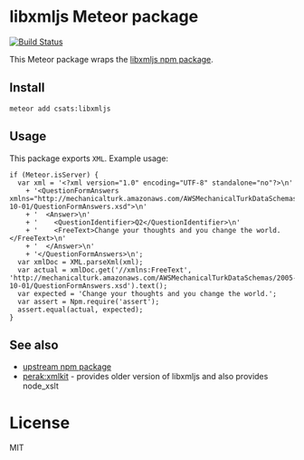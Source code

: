 # libxmljs Meteor package

[![Build Status](https://travis-ci.org/csats/meteor-npm-libxmljs.svg?branch=master)](https://travis-ci.org/csats/meteor-npm-libxmljs)

This Meteor package wraps the [libxmljs npm package](https://www.npmjs.com/package/libxmljs).

## Install

    meteor add csats:libxmljs

## Usage

This package exports `XML`. Example usage:

    if (Meteor.isServer) {
      var xml = '<?xml version="1.0" encoding="UTF-8" standalone="no"?>\n'
        + '<QuestionFormAnswers xmlns="http://mechanicalturk.amazonaws.com/AWSMechanicalTurkDataSchemas/2005-10-01/QuestionFormAnswers.xsd">\n'
        + '  <Answer>\n'
        + '    <QuestionIdentifier>Q2</QuestionIdentifier>\n'
        + '    <FreeText>Change your thoughts and you change the world.</FreeText>\n'
        + '  </Answer>\n'
        + '</QuestionFormAnswers>\n';
      var xmlDoc = XML.parseXml(xml);
      var actual = xmlDoc.get('//xmlns:FreeText', 'http://mechanicalturk.amazonaws.com/AWSMechanicalTurkDataSchemas/2005-10-01/QuestionFormAnswers.xsd').text();
      var expected = 'Change your thoughts and you change the world.';
      var assert = Npm.require('assert');
      assert.equal(actual, expected);
    }


## See also

* [upstream npm package](https://www.npmjs.com/package/libxmljs)
* [perak:xmlkit](https://atmospherejs.com/perak/xmlkit) - provides older version of
  libxmljs and also provides node\_xslt

# License

MIT
